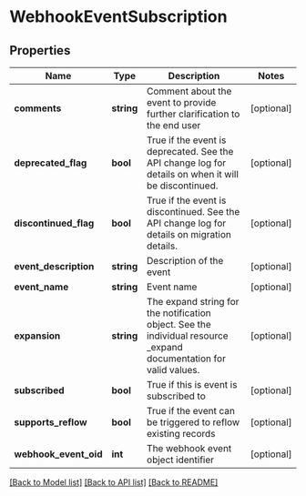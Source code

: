 # WebhookEventSubscription

## Properties
Name | Type | Description | Notes
------------ | ------------- | ------------- | -------------
**comments** | **string** | Comment about the event to provide further clarification to the end user | [optional] 
**deprecated_flag** | **bool** | True if the event is deprecated.  See the API change log for details on when it will be discontinued. | [optional] 
**discontinued_flag** | **bool** | True if the event is discontinued.  See the API change log for details on migration details. | [optional] 
**event_description** | **string** | Description of the event | [optional] 
**event_name** | **string** | Event name | [optional] 
**expansion** | **string** | The expand string for the notification object.  See the individual resource _expand documentation for valid values. | [optional] 
**subscribed** | **bool** | True if this is event is subscribed to | [optional] 
**supports_reflow** | **bool** | True if the event can be triggered to reflow existing records | [optional] 
**webhook_event_oid** | **int** | The webhook event object identifier | [optional] 

[[Back to Model list]](../README.md#documentation-for-models) [[Back to API list]](../README.md#documentation-for-api-endpoints) [[Back to README]](../README.md)



